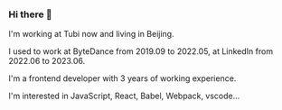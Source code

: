 ### Hi there 👋

I'm working at Tubi now and living in Beijing.

I used to work at ByteDance from 2019.09 to 2022.05, at LinkedIn from 2022.06 to 2023.06.

I'm a frontend developer with 3 years of working experience.

I'm interested in JavaScript, React, Babel, Webpack, vscode...

<!--
**Arichy/Arichy** is a ✨ _special_ ✨ repository because its `README.md` (this file) appears on your GitHub profile.

Here are some ideas to get you started:

- 🔭 I’m currently working on ...
- 🌱 I’m currently learning ...
- 👯 I’m looking to collaborate on ...
- 🤔 I’m looking for help with ...
- 💬 Ask me about ...
- 📫 How to reach me: ...
- 😄 Pronouns: ...
- ⚡ Fun fact: ...
-->
